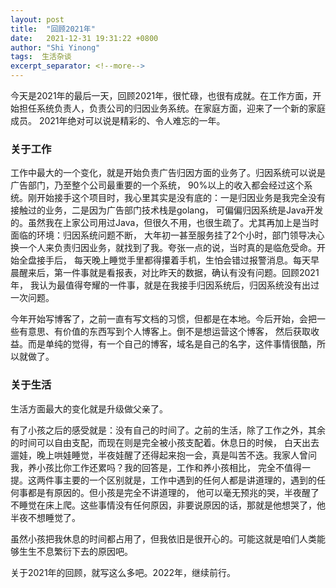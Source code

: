 ```yaml
---
layout: post 
title:  "回顾2021年"
date:   2021-12-31 19:31:22 +0800 
author: "Shi Yinong"
tags:  生活杂谈
excerpt_separator: <!--more-->
---
```

今天是2021年的最后一天，回顾2021年，很忙碌，也很有成就。在工作方面，开始担任系统负责人，负责公司的归因业务系统。在家庭方面，迎来了一个新的家庭成员。
2021年绝对可以说是精彩的、令人难忘的一年。
<!--more-->
### 关于工作

工作中最大的一个变化，就是开始负责广告归因方面的业务了。归因系统可以说是广告部门，乃至整个公司最重要的一个系统，
90%以上的收入都会经过这个系统。刚开始接手这个项目时，我心里其实是没有底的：一是归因业务是我完全没有接触过的业务，二是因为广告部门技术栈是golang，
可偏偏归因系统是Java开发的。虽然我在上家公司用过Java，但很久不用，也很生疏了。尤其再加上是当时面临的环境：归因系统问题不断，
大年初一甚至服务挂了2个小时，部门领导决心换一个人来负责归因业务，就找到了我。夸张一点的说，当时真的是临危受命。开始全盘接手后，
每天晚上睡觉手里都得攥着手机，生怕会错过报警消息。每天早晨醒来后，第一件事就是看报表，对比昨天的数据，确认有没有问题。回顾2021年，
我认为最值得夸耀的一件事，就是在我接手归因系统后，归因系统没有出过一次问题。

今年开始写博客了，之前一直有写文档的习惯，但都是在本地。今后开始，会把一些有意思、有价值的东西写到个人博客上。倒不是想运营这个博客，
然后获取收益。而是单纯的觉得，有一个自己的博客，域名是自己的名字，这件事情很酷，所以就做了。

### 关于生活

生活方面最大的变化就是升级做父亲了。

有了小孩之后的感受就是：没有自己的时间了。之前的生活，除了工作之外，其余的时间可以自由支配，而现在则是完全被小孩支配着。休息日的时候，
白天出去遛娃，晚上哄娃睡觉，半夜娃醒了还得起来抱一会，真是叫苦不迭。我家人曾问我，养小孩比你工作还累吗？我的回答是，工作和养小孩相比，
完全不值得一提。这两件事主要的一个区别就是，工作中遇到的任何人都是讲道理的，遇到的任何事都是有原因的。但小孩是完全不讲道理的，
他可以毫无预兆的哭，半夜醒了不睡觉在床上爬。这些事情没有任何原因，非要说原因的话，那就是他想哭了，他半夜不想睡觉了。

虽然小孩把我休息的时间都占用了，但我依旧是很开心的。可能这就是咱们人类能够生生不息繁衍下去的原因吧。

关于2021年的回顾，就写这么多吧。2022年，继续前行。